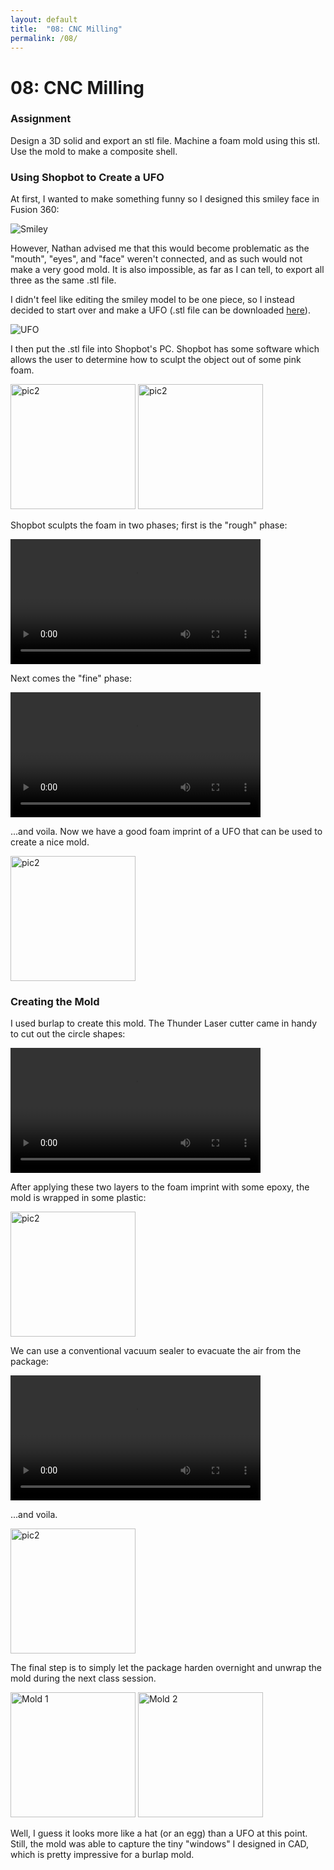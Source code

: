 ```yaml
---
layout: default
title:  "08: CNC Milling"
permalink: /08/
---
```


# 08: CNC Milling

### Assignment

Design a 3D solid and export an stl file.
Machine a foam mold using this stl.
Use the mold to make a composite shell.

### Using Shopbot to Create a UFO

At first, I wanted to make something funny so I designed this smiley face in Fusion 360:

<img src="smiley.png" alt="Smiley">

However, Nathan advised me that this would become problematic as the \"mouth\", \"eyes\", and \"face\" weren't connected, and as such would not make a very good mold. It is also impossible, as far as I can tell, to export all three as the same .stl file.

I didn't feel like editing the smiley model to be one piece, so I instead decided to start over and make a UFO \(.stl file can be downloaded [here](https://kem406.github.io/PHYS-S12/08/UFO.stl)\).

<img src="ufo.png" alt="UFO">

I then put the .stl file into Shopbot's PC. Shopbot has some software which allows the user to determine how to sculpt the object out of some pink foam.

<img src="saucer2.jpg" alt="pic2" style="height: 200px; max-width: 48%">

<img src="saucer3.jpg" alt="pic2" style="height: 200px; max-width: 48%">

Shopbot sculpts the foam in two phases; first is the \"rough\" phase:

<video width="400" controls>
	<source src="rough1.mp4" type="video/mp4">
</video>

Next comes the \"fine\" phase:

<video width="400" controls>
	<source src="fine1.mp4" type="video/mp4">
</video>

...and voila. Now we have a good foam imprint of a UFO that can be used to create a nice mold.

<img src="foam.jpg" alt="pic2" style="height: 200px; max-width: 48%">

### Creating the Mold

I used burlap to create this mold. The Thunder Laser cutter came in handy to cut out the circle shapes:

<video width="400" controls>
	<source src="burlap1.mp4" type="video/mp4">
</video>

After applying these two layers to the foam imprint with some epoxy, the mold is wrapped in some plastic:

<img src="plastic.jpg" alt="pic2" style="height: 200px; max-width: 48%">

We can use a conventional vacuum sealer to evacuate the air from the package:

<video width="400" controls>
	<source src="vacuum.mp4" type="video/mp4">
</video>

...and voila.

<img src="finshed.jpg" alt="pic2" style="height: 200px; max-width: 48%">

The final step is to simply let the package harden overnight and unwrap the mold during the next class session.

<img src="finished1.jpg" alt="Mold 1" style="height: 200px; max-width: 48%">

<img src="finished2.jpg" alt="Mold 2" style="height: 200px; max-width: 48%">

Well, I guess it looks more like a hat (or an egg) than a UFO at this point. Still, the mold was able to capture the tiny "windows" I designed in CAD, which is pretty impressive for a burlap mold. 
